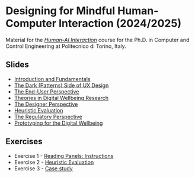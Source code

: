 # Designing for Mindful Human-Computer Interaction (2024/2025)

Material for the _[Human-AI Interaction](https://bit.ly/polito-design4dwb)_ course for the Ph.D. in Computer and Control Engineering at Politecnico di Torino, Italy.

## Slides

* [Introduction and Fundamentals](./slides/01-intro.pdf)
* [The Dark (Patterns) Side of UX Design](./slides/01b-acdps.pdf)
* [The End-User Perspective](./slides/02a-end-user-perspective.pdf)
* [Theories in Digital Wellbeing Research](./slides/02b-theories.pdf)
* [The Designer Perspective](./slides/03a-designer-perspective.pdf)
* [Heuristic Evaluation](./slides/03b-evaluation.pdf)
* [The Regulatory Perspective](./slides/04a-regulation-perspective.pdf)
* [Prototyping for the Digital Wellbeing](./slides/04b-prototyping.pd)

## Exercises

* Exercise 1 - [Reading Panels: Instructions](./exercises/01-reading-panels.pdf)
* Exercise 2 - [Heuristic Evaluation](./exercises/02-heuristic-evaluation.pdf)
* Exercise 3 - [Case study](./exercises/03-prototyping.pdf)
